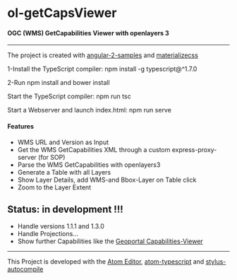 # ol-getCapsViewer
#### OGC (WMS) GetCapabilities Viewer with openlayers 3
---


The project is created with [angular-2-samples](https://github.com/thelgevold/angular-2-samples) and [materializecss](http://materializecss.com)

1-Install the TypeScript compiler: npm install -g typescript@^1.7.0

2-Run npm install and bower install

Start the TypeScript compiler: npm run tsc

Start a Webserver and launch index.html: npm run serve


#### Features
* WMS URL and Version as Input
* Get the WMS GetCapabilities XML through a custom express-proxy-server (for SOP)
* Parse the WMS GetCapabilities with openlayers3
* Generate a Table with all Layers
* Show Layer Details, add WMS-and Bbox-Layer on Table click
* Zoom to the Layer Extent

## Status: in development !!!
* Handle versions 1.1.1 and 1.3.0
* Handle Projections...
* Show further Capabilities like the [Geoportal Capabilities-Viewer](https://geoportal.bayern.de/getcapabilities)


---
This Project is developed with the [Atom Editor](https://atom.io/), [atom-typescript](https://atom.io/packages/atom-typescript) and [stylus-autocompile](https://atom.io/packages/stylus-autocompile)
